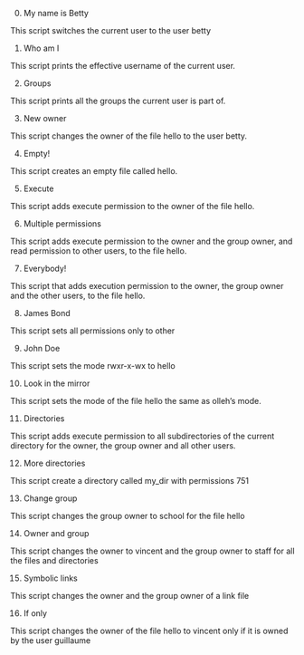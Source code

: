 0. My name is Betty 

This script switches the current user to the user betty

1. Who am I 

This script prints the effective username of the current user.

2. Groups 

This script prints all the groups the current user is part of.

3. New owner 

This script changes the owner of the file hello to the user betty.

4. Empty! 

This script creates an empty file called hello.

5. Execute 

This script adds execute permission to the owner of the file hello.

6. Multiple permissions 

This script adds execute permission to the owner and the group owner, and read permission to other users, to the file hello.

7. Everybody! 

This script that adds execution permission to the owner, the group owner and the other users, to the file hello.

8. James Bond 

This script sets all permissions only to other

9. John Doe 

This script sets the mode rwxr-x-wx to hello

10. Look in the mirror 

This script sets the mode of the file hello the same as olleh’s mode.

11. Directories 

This script adds execute permission to all subdirectories of the current directory for the owner, the group owner and all other users.

12. More directories 

This script create a directory called my_dir with permissions 751 

13. Change group 

This script changes the group owner to school for the file hello

14. Owner and group 

This script changes the owner to vincent and the group owner to staff for all the files and directories 

15. Symbolic links 

This script changes the owner and the group owner of a link file

16. If only 

This script changes the owner of the file hello to vincent only if it is owned by the user guillaume
